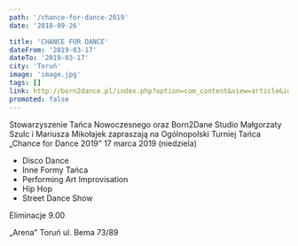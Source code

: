 ```yaml
---
path: '/chance-for-dance-2019'
date: '2018-09-26'

title: 'CHANCE FOR DANCE'
dateFrom: '2019-03-17'
dateTo: '2019-03-17'
city: 'Toruń'
image: 'image.jpg'
tags: []
link: http://born2dance.pl/index.php?option=com_content&view=article&id=317&Itemid=284
promoted: false
---
```

Stowarzyszenie Tańca Nowoczesnego oraz Born2Dane Studio Małgorzaty Szulc i Mariusza Mikołajek zapraszają na Ogólnopolski Turniej Tańca „Chance for Dance 2019” 17 marca 2019 (niedziela)

* Disco Dance
* Inne Formy Tańca
* Performing Art Improvisation
* Hip Hop
* Street Dance Show

Eliminacje 9.00

„Arena” Toruń ul. Bema 73/89